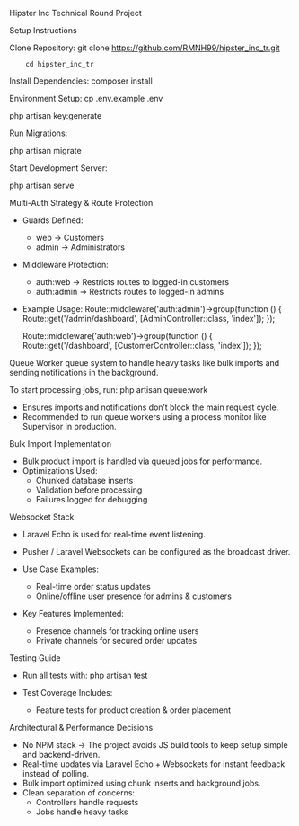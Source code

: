 Hipster Inc Technical Round Project

Setup Instructions

Clone Repository:
       git clone https://github.com/RMNH99/hipster_inc_tr.git

        cd hipster_inc_tr

Install Dependencies:
   composer install
   
Environment Setup:
   cp .env.example .env

   php artisan key:generate
   
Run Migrations:

   php artisan migrate
   
Start Development Server:

   php artisan serve
   

Multi-Auth Strategy & Route Protection

- Guards Defined:
  - web → Customers
  - admin → Administrators

- Middleware Protection:
  - auth:web → Restricts routes to logged-in customers
  - auth:admin → Restricts routes to logged-in admins

- Example Usage:
    Route::middleware('auth:admin')->group(function () {
        Route::get('/admin/dashboard', [AdminController::class, 'index']);
    });

    Route::middleware('auth:web')->group(function () {
        Route::get('/dashboard', [CustomerController::class, 'index']);
    });


Queue Worker
queue system to handle heavy tasks like bulk imports and sending notifications in the background.

To start processing jobs, run:
php artisan queue:work

- Ensures imports and notifications don’t block the main request cycle.
- Recommended to run queue workers using a process monitor like Supervisor in production.

  
Bulk Import Implementation
- Bulk product import is handled via queued jobs for performance.
- Optimizations Used:
  - Chunked database inserts
  - Validation before processing
  - Failures logged for debugging


Websocket Stack

- Laravel Echo is used for real-time event listening.
- Pusher / Laravel Websockets can be configured as the broadcast driver.

- Use Case Examples:
  - Real-time order status updates
  - Online/offline user presence for admins & customers

- Key Features Implemented:
  - Presence channels for tracking online users
  - Private channels for secured order updates
 
    

Testing Guide
- Run all tests with:
php artisan test


- Test Coverage Includes:
  - Feature tests for product creation & order placement


 
Architectural & Performance Decisions
- No NPM stack → The project avoids JS build tools to keep setup simple and backend-driven.
- Real-time updates via Laravel Echo + Websockets for instant feedback instead of polling.
- Bulk import optimized using chunk inserts and background jobs.
- Clean separation of concerns:
  - Controllers handle requests
  - Jobs handle heavy tasks

